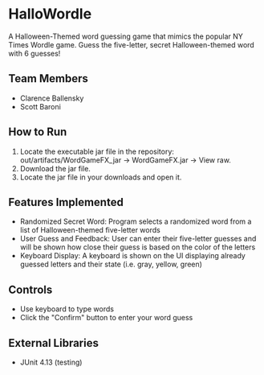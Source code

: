 # HalloWordle
A Halloween-Themed word guessing game that mimics the popular NY Times Wordle game. Guess the five-letter, secret Halloween-themed word with 6 guesses!

## Team Members
- Clarence Ballensky
- Scott Baroni

## How to Run
1. Locate the executable jar file in the repository: out/artifacts/WordGameFX_jar → WordGameFX.jar → View raw.
2. Download the jar file.
3. Locate the jar file in your downloads and open it.

## Features Implemented
- Randomized Secret Word: Program selects a randomized word from a list of Halloween-themed five-letter words
- User Guess and Feedback: User can enter their five-letter guesses and will be shown how close their guess is based on the color of the letters
- Keyboard Display: A keyboard is shown on the UI displaying already guessed letters and their state (i.e. gray, yellow, green)

## Controls
- Use keyboard to type words
- Click the "Confirm" button to enter your word guess

## External Libraries
- JUnit 4.13 (testing)